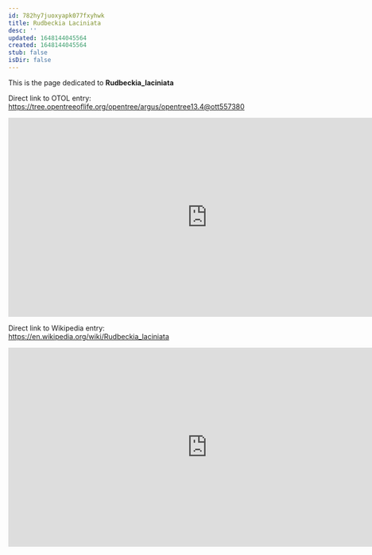 ```yaml
---
id: 782hy7juoxyapk077fxyhwk
title: Rudbeckia Laciniata
desc: ''
updated: 1648144045564
created: 1648144045564
stub: false
isDir: false
---
```

This is the page dedicated to **Rudbeckia_laciniata**


Direct link to OTOL entry: https://tree.opentreeoflife.org/opentree/argus/opentree13.4@ott557380



<html>
    <body>
    <iframe src="https://tree.opentreeoflife.org/opentree/argus/opentree13.4@ott557380"
    width="800" height="400" frameborder="0" allowfullscreen> </iframe>
    </body>
</html>
    


Direct link to Wikipedia entry: https://en.wikipedia.org/wiki/Rudbeckia_laciniata



<html>
    <body>
    <iframe src="https://en.wikipedia.org/wiki/Rudbeckia_laciniata"
    width="800" height="400" frameborder="0" allowfullscreen> </iframe>
    </body>
</html>
    
